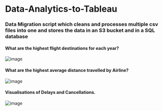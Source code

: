 # Data-Analytics-to-Tableau

### Data Migration script which cleans and processes multiple csv files into one and stores the data in an S3 bucket and in a SQL database 

#### What are the highest flight destinations for each year?
![image](https://github.com/vpagador/Data-Analytics-to-Tableau/assets/80417833/946f2fff-6e12-4232-ab1c-99b5e8931b31)


#### What are the highest average distance travelled by Airline?
![image](https://github.com/vpagador/Data-Analytics-to-Tableau/assets/80417833/ccebc047-7526-4802-9133-16b1f12285f8)

#### Visualisations of Delays and Cancellations.
![image](https://github.com/vpagador/Data-Analytics-to-Tableau/assets/80417833/72137951-d84b-4942-826b-0f4dd9cc486e)

